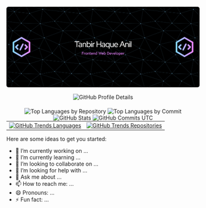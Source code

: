 <!-- <h1 align="center">
    <img src="https://readme-typing-svg.herokuapp.com/?font=Righteous&size=35&center=true&vCenter=true&width=500&height=70&duration=4000&lines=Hi+There!+👋;+I'm+Tanbir+Haque+Anil!;" />
</h1> -->

[![Header](https://raw.githubusercontent.com/Anirat04/Anirat04/main/images/github-header-image.png)](https://www.linkedin.com/in/tanbirhaque/)

<!-- [![GitHub Trends SVG](https://api.githubtrends.io/user/svg/Anirat04/langs?time_range=one_year&use_percent=True&theme=dark)](https://githubtrends.io)
[![GitHub Trends SVG](https://api.githubtrends.io/user/svg/Anirat04/repos?time_range=one_year&group=other&loc_metric=changed&theme=dark)](https://githubtrends.io) -->

<div align="center">
  <img src="http://github-profile-summary-cards.vercel.app/api/cards/profile-details?username=Anirat04&theme=prussian" alt="GitHub Profile Details" />
</div>

<div align="center" style="margin-top: 20px;">
  <!-- Top languages by REPO Card -->
  <img src="http://github-profile-summary-cards.vercel.app/api/cards/repos-per-language?username=Anirat04&theme=prussian" alt="Top Languages by Repository" width="45%" />

  <!-- Top languages by COMMIT Card -->
  <img src="http://github-profile-summary-cards.vercel.app/api/cards/most-commit-language?username=Anirat04&theme=prussian" alt="Top Languages by Commit" width="45%" />
</div>

<div align="center">
  <!-- Stats Card -->
  <img src="http://github-profile-summary-cards.vercel.app/api/cards/stats?username=Anirat04&theme=default" alt="GitHub Stats" width="45%" />

  <!-- Commits UTC Card -->
  <img src="http://github-profile-summary-cards.vercel.app/api/cards/productive-time?username=Anirat04&theme=prussian&utcOffset=8" alt="GitHub Commits UTC" width="45%" />
</div>

<!-- checking for commits -->


<div align="center">
  <table style="margin: auto;">
    <tr>
      <td align="center">
        <a href="https://githubtrends.io/user/svg/Anirat04/langs?time_range=one_year&use_percent=True&theme=dark">
          <img src="https://api.githubtrends.io/user/svg/Anirat04/langs?time_range=one_year&use_percent=True&theme=dark" alt="GitHub Trends Languages" />
        </a>
      </td>
      <td align="center">
        <a href="https://githubtrends.io/user/svg/Anirat04/repos?time_range=one_year&group=other&loc_metric=changed&theme=dark">
          <img src="https://api.githubtrends.io/user/svg/Anirat04/repos?time_range=one_year&group=other&loc_metric=changed&theme=dark" alt="GitHub Trends Repositories" />
        </a>
      </td>
    </tr>
  </table>
</div>


<!-- **Anirat04/Anirat04** is a ✨ _special_ ✨ repository because its `README.md` (this file) appears on your GitHub profile. -->

Here are some ideas to get you started:

- 🔭 I’m currently working on ...
- 🌱 I’m currently learning ...
- 👯 I’m looking to collaborate on ...
- 🤔 I’m looking for help with ...
- 💬 Ask me about ...
- 📫 How to reach me: ...
- 😄 Pronouns: ...
- ⚡ Fun fact: ...


